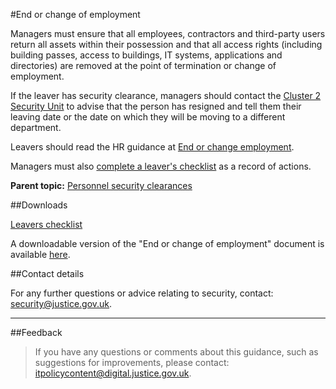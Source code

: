 #End or change of employment

Managers must ensure that all employees, contractors and third-party users return all assets within their possession and that all access rights (including building passes, access to buildings, IT systems, applications and directories) are removed at the point of termination or change of employment.

If the leaver has security clearance, managers should contact the [Cluster 2 Security Unit](mailto:contactus@cluster2security.gov.uk) to advise that the person has resigned and tell them their leaving date or the date on which they will be moving to a different department.

Leavers should read the HR guidance at [End or change employment](/guidance/hr/end-change-of-employment/).

Managers must also [complete a leaver's checklist](/documents/2015/04/leavers-checklist-for-managers.docx) as a record of actions.

**Parent topic:** [Personnel security clearances](https://security-guidance.service.justice.gov.uk/personnel-security-clearances/)

##Downloads

[Leavers checklist](/documents/2015/04/leavers-checklist-for-managers.docx)

A downloadable version of the "End or change of employment" document is available [here](./gs/end-or-change-of-employment.docx).

##Contact details

For any further questions or advice relating to security, contact: [security@justice.gov.uk](mailto:security@justice.gov.uk).

---

##Feedback

> If you have any questions or comments about this guidance, such as suggestions for improvements, please contact: [itpolicycontent@digital.justice.gov.uk](mailto:itpolicycontent@digital.justice.gov.uk).

